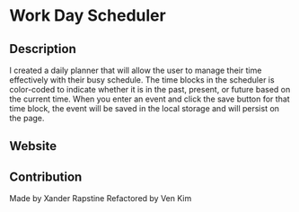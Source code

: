 # Work Day Scheduler

## Description
I created a daily planner that will allow the user to manage their time effectively with their busy schedule. The time blocks in the scheduler is color-coded to indicate whether it is in the past, present, or future based on the current time. When you enter an event and click the save button for that time block, the event will be saved in the local storage and will persist on the page.

## Website


## Contribution
Made by Xander Rapstine
Refactored by Ven Kim
